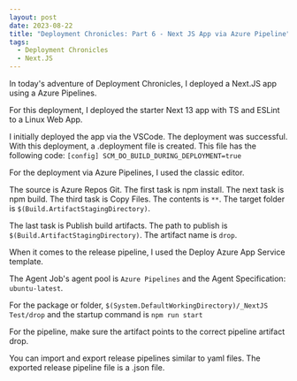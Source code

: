 ```yaml
---
layout: post
date: 2023-08-22
title: "Deployment Chronicles: Part 6 - Next JS App via Azure Pipeline"
tags:
  - Deployment Chronicles
  - Next.JS
---
```


In today's adventure of Deployment Chronicles, I deployed a Next.JS app using a Azure Pipelines.

For this deployment, I deployed the starter Next 13 app with TS and ESLint to a Linux Web App.

I initially deployed the app via the VSCode. The deployment was successful. With this deployment, a .deployment file is created. This file has the following code: `[config]
SCM_DO_BUILD_DURING_DEPLOYMENT=true`

For the deployment via Azure Pipelines, I used the classic editor.

The source is Azure Repos Git.
The first task is npm install.
The next task is npm build.
The third task is Copy Files. The contents is `**`. The target folder is `$(Build.ArtifactStagingDirectory)`.

The last task is Publish build artifacts. The path to publish is `$(Build.ArtifactStagingDirectory)`. The artifact name is `drop`.

When it comes to the release pipeline, I used the Deploy Azure App Service template.

The Agent Job's agent pool is `Azure Pipelines` and the Agent Specification: `ubuntu-latest`.

For the package or folder, `$(System.DefaultWorkingDirectory)/_NextJS Test/drop` and the startup command is `npm run start`

For the pipeline, make sure the artifact points to the correct pipeline artifact drop.

You can import and export release pipelines similar to yaml files. The exported release pipeline file is a .json file.
